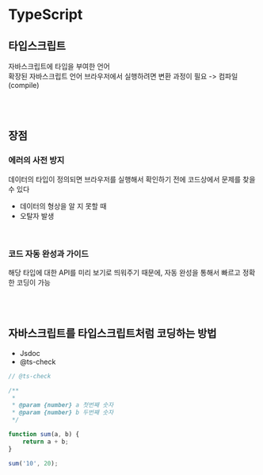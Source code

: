 # TypeScript

## 타입스크립트 
자바스크립트에 타입을 부여한 언어 <br>
확장된 자바스크립트 언어
브라우저에서 실행하려면 변환 과정이 필요 -> 컴파일(compile)

<br><br>

## 장점
### 에러의 사전 방지
데이터의 타입이 정의되면 브라우저를 실행해서 확인하기 전에 코드상에서 문제를 찾을 수 있다   
* 데이터의 형상을 알 지 못할 때
* 오탈자 발생

<br>

### 코드 자동 완성과 가이드
해당 타입에 대한 API를 미리 보기로 띄워주기 때문에, 자동 완성을 통해서 빠르고 정확한 코딩이 가능

<br><br>

## 자바스크립트를 타입스크립트처럼 코딩하는 방법

* Jsdoc
* @ts-check

```js
// @ts-check

/**
 *
 * @param {number} a 첫번째 숫자
 * @param {number} b 두번째 숫자
 */

function sum(a, b) {
    return a + b;
}

sum('10', 20);
```


